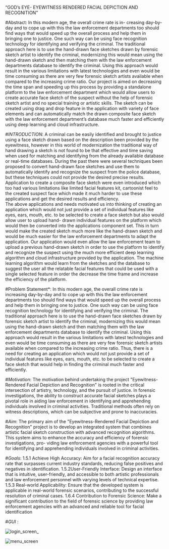 “GOD’s EYE- EYEWITNESS RENDERED FACIAL DEPICTION AND RECOGNITION"

#Abstract: In this modern age, the overall crime rate is in- creasing day-by-day and to cope up with this the law enforcement departments too should find ways that would speed up the overall process and help them in bringing one to justice.  One such way can be using face recognition technology for identifying and verifying the criminal.
The traditional approach here is to use the hand-drawn face sketches drawn by forensic sketch artist to identify the criminal, modernizing this would mean using the hand-drawn sketch and then matching them with the law enforcement departments database to identify the criminal. Using this approach would result in the various limitations with latest technologies and even would be time consuming as there are very few forensic sketch artists available when compared to the increasing crime ratio.
Our project is aimed on decreasing the time span and speeding up this process  by  providing  a  standalone  platform  to  the  law enforcement department which would allow users to create accurate face sketch of the suspect without the help of forensic sketch artist and no special training or artistic skills. The sketch can be created using drag and drop feature in the application with variety of face elements and can automatically match the drawn composite face sketch with the law enforcement department’s database much faster and efficiently using deep learning and cloud infrastructure.

#*INTRODUCTION*:
A criminal can be easily identified and brought to justice using a face sketch drawn based on the description been provided by the eyewitness, however in this world of modernization the traditional way of hand drawing a sketch is not found to be that effective and time saving when used for matching and identifying from the already available database or real-time databases.
During the past there were several techniques been proposed to convert hand-drawn face sketches and use them to automatically identify and recognize the suspect from the police database, but these techniques could not provide the desired precise results. Application to create a composite face sketch were even introduced which too had various limitations like limited facial features kit, cartoonist feel to the created suspect face which made it much harder to use these applications and get the desired results and efficiency.				
The above applications and needs motivated us into thinking of creating an application which would not just provide a set of individual features like eyes, ears, mouth, etc. to be selected to create a face sketch but also would allow user to upload hand- drawn individual features on the platform which would then be converted into the applications component set. This in turn would make the created sketch much more like the hand-drawn sketch and would be much easier for the law enforcement departments to adapt the application.
Our application would even allow the law enforcement team to upload a previous hand-drawn sketch in order to use the platform to identify and recognize the suspect using the much more efficient deep learning algorithm and cloud infrastructure provided by the application.
The machine learning algorithm would learn from the sketches and the database to suggest the user all the relatable facial features that could be used with a single selected feature in order the decrease the time frame and increase the efficiency of the platform.

#Problem Statement*:
In this modern age, the overall crime rate is increasing day-by-day and to cope up with this the law enforcement departments too should find ways that would speed up the overall process and help them in bringing one to justice.  One such way can be using face recognition technology for identifying and verifying the criminal.
The traditional approach here is to use  the  hand-drawn  face sketches drawn by forensic sketch artist to identify the criminal, modernizing this would mean using the hand-drawn sketch and then matching them with the law enforcement departments database to identify the criminal. Using this approach would result in the various limitations with latest technologies and even would be time consuming as there are very few forensic sketch artists available when compared to the increasing crime ratio.
Thus, there is a need for creating an application which would not just provide a set of individual features like eyes, ears, mouth, etc. to be selected to create a face sketch that would help in finding the criminal much faster and efficiently.
 
#*Motivation*:
The motivation behind undertaking the project "Eyewitness- Rendered Facial Depiction and Recognition" is rooted in the critical intersection of artistry, technology, and the pursuit of justice. In forensic investigations, the ability to construct accurate facial sketches plays a pivotal role in aiding law enforcement in identifying and apprehending individuals involved in criminal activities. Traditional methods often rely on witness descriptions, which can be subjective and prone to inaccuracies.

#*Aim*:
The primary aim of the "Eyewitness-Rendered Facial Depiction and Recognition" project is to develop an integrated system that combines artistic facial sketch construction with advanced recognition algorithms. This system aims to enhance the accuracy and efficiency of forensic investigations, pro- viding law enforcement agencies with a powerful tool for identifying and apprehending individuals involved in criminal activities.
    
#*Goals*:
1.5.1 Achieve High Accuracy:
    Aim for a facial recognition accuracy rate that surpasses current industry standards, reducing false positives and negatives in identification.
1.5.2User-Friendly Interface:
    Design an interface that is intuitive, user-friendly, and accessible to both artistic professionals and law enforcement personnel with varying levels of technical expertise.
1.5.3 Real-world Applicability:
    Ensure that the developed system is applicable in real-world forensic scenarios, contributing to the successful resolution of criminal cases.
1.6.4 Contribution to Forensic Science:
    Make a significant contribution to the field of forensic science by providing law enforcement agencies with an advanced and reliable tool for facial identification

 #*GUI* :




![login_screen_](https://github.com/pratikshinde85/godsEye1/assets/92982632/941ff727-140a-4fe8-a0ad-0a4da33eb07c)



![menu_screen](https://github.com/pratikshinde85/godsEye1/assets/92982632/48a6c02f-5f54-4cda-bc43-d5459ffc114c)
